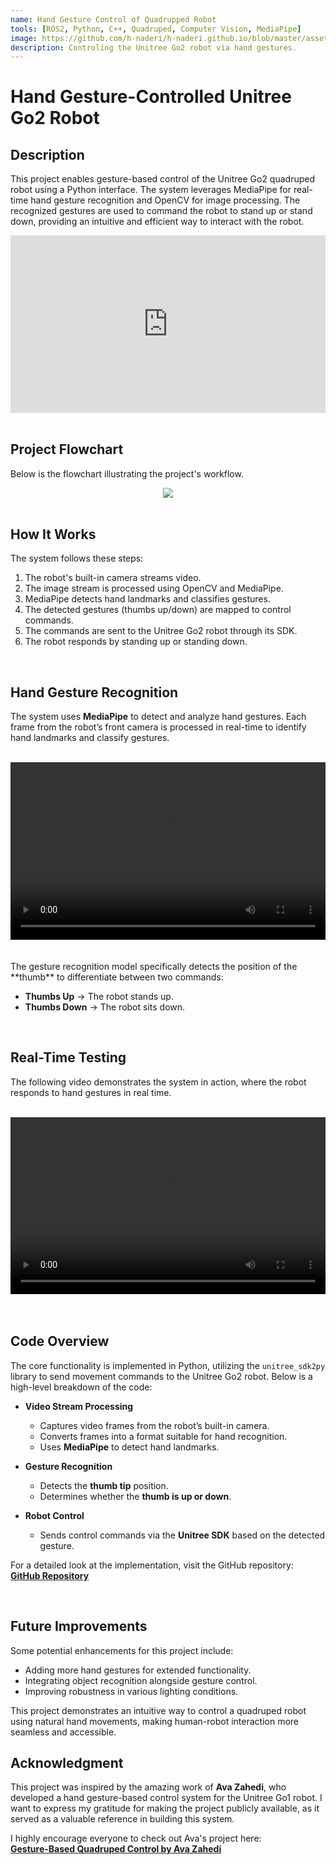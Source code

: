 ```yaml
---
name: Hand Gesture Control of Quadrupped Robot
tools: [ROS2, Python, C++, Quadruped, Computer Vision, MediaPipe]
image: https://github.com/h-naderi/h-naderi.github.io/blob/master/assets/1-hand-gesture-intro.gif?raw=true
description: Controling the Unitree Go2 robot via hand gestures.
---
```


# Hand Gesture-Controlled Unitree Go2 Robot

## **Description**
This project enables gesture-based control of the Unitree Go2 quadruped robot using a Python interface. The system leverages MediaPipe for real-time hand gesture recognition and OpenCV for image processing. The recognized gestures are used to command the robot to stand up or stand down, providing an intuitive and efficient way to interact with the robot.

<div style="position: relative; padding-bottom: 56.25%; height: 0; overflow: hidden;">
    <iframe src="https://www.youtube.com/embed/hJjrWiqMabM" 
            frameborder="0" allowfullscreen
            style="position: absolute; top: 0; left: 0; width: 100%; height: 100%;">
    </iframe>
</div>
<br>

## **Project Flowchart**
Below is the flowchart illustrating the project's workflow.

<center><img src="{{ site.url }}{{ site.baseurl }}/assets/1-hand-gesture-flowchart.png"/></center>

<br>

## **How It Works**
The system follows these steps:

1. The robot's built-in camera streams video.
2. The image stream is processed using OpenCV and MediaPipe.
3. MediaPipe detects hand landmarks and classifies gestures.
4. The detected gestures (thumbs up/down) are mapped to control commands.
5. The commands are sent to the Unitree Go2 robot through its SDK.
6. The robot responds by standing up or standing down.

<br>

## **Hand Gesture Recognition**
The system uses **MediaPipe** to detect and analyze hand gestures. Each frame from the robot’s front camera is processed in real-time to identify hand landmarks and classify gestures.
<br>
<br>
<div style="position: relative; padding-bottom: 56.25%; height:0; overflow: hidden;">
    <center><video src="{{ site.url }}{{ site.baseurl }}/assets/1-hand-gesture-front-camera.mp4" controls style="position: absolute; top:0; left:0; width: 100%; height: 100%;"></video></center>
</div>
<br>
<br>
The gesture recognition model specifically detects the position of the **thumb** to differentiate between two commands:

- **Thumbs Up** → The robot stands up.
- **Thumbs Down** → The robot sits down.

<br>

## **Real-Time Testing**
The following video demonstrates the system in action, where the robot responds to hand gestures in real time.
<br>
<br>

<div style="position: relative; padding-bottom: 56.25%; height:0; overflow: hidden;">
    <center><video src="{{ site.url }}{{ site.baseurl }}/assets/1-hand-gesture-3PersonView.mp4" controls style="position: absolute; top:0; left:0; width: 100%; height: 100%;"></video></center>
</div>
<br>
<br>

## **Code Overview**
The core functionality is implemented in Python, utilizing the `unitree_sdk2py` library to send movement commands to the Unitree Go2 robot. Below is a high-level breakdown of the code:

- **Video Stream Processing**  
  - Captures video frames from the robot’s built-in camera.
  - Converts frames into a format suitable for hand recognition.
  - Uses **MediaPipe** to detect hand landmarks.

- **Gesture Recognition**  
  - Detects the **thumb tip** position.
  - Determines whether the **thumb is up or down**.

- **Robot Control**  
  - Sends control commands via the **Unitree SDK** based on the detected gesture.

For a detailed look at the implementation, visit the GitHub repository:  
[**GitHub Repository**](https://github.com/h-naderi/hand_gesture_unitree/tree/master)

<br>

## **Future Improvements**
Some potential enhancements for this project include:
- Adding more hand gestures for extended functionality.
- Integrating object recognition alongside gesture control.
- Improving robustness in various lighting conditions.

This project demonstrates an intuitive way to control a quadruped robot using natural hand movements, making human-robot interaction more seamless and accessible.

## **Acknowledgment**
This project was inspired by the amazing work of **Ava Zahedi**, who developed a hand gesture-based control system for the Unitree Go1 robot. I want to express my gratitude for making the project publicly available, as it served as a valuable reference in building this system.

I highly encourage everyone to check out Ava's project here:  
[**Gesture-Based Quadruped Control by Ava Zahedi**](https://avazahedi.github.io/projects/04-hgr-go1)

